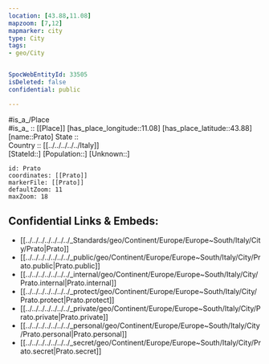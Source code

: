 ```yaml
---
location: [43.88,11.08] 
mapzoom: [7,12] 
mapmarker: city 
type: City
tags:
- geo/City


SpocWebEntityId: 33505
isDeleted: false
confidential: public

---
```

#is_a_/Place  
#is_a_ :: [[Place]] 
[has_place_longitude::11.08] 
[has_place_latitude::43.88] 
[name::Prato] 
State ::  
Country :: [[../../../../../Italy]]  
[StateId::] 
[Population::] 
[Unknown::] 


```leaflet
id: Prato
coordinates: [[Prato]] 
markerFile: [[Prato]] 
defaultZoom: 11 
maxZoom: 18
```


## Confidential Links & Embeds: 
- [[../../../../../../../_Standards/geo/Continent/Europe/Europe~South/Italy/City/Prato|Prato]] 
- [[../../../../../../../_public/geo/Continent/Europe/Europe~South/Italy/City/Prato.public|Prato.public]] 
- [[../../../../../../../_internal/geo/Continent/Europe/Europe~South/Italy/City/Prato.internal|Prato.internal]] 
- [[../../../../../../../_protect/geo/Continent/Europe/Europe~South/Italy/City/Prato.protect|Prato.protect]] 
- [[../../../../../../../_private/geo/Continent/Europe/Europe~South/Italy/City/Prato.private|Prato.private]] 
- [[../../../../../../../_personal/geo/Continent/Europe/Europe~South/Italy/City/Prato.personal|Prato.personal]] 
- [[../../../../../../../_secret/geo/Continent/Europe/Europe~South/Italy/City/Prato.secret|Prato.secret]] 
